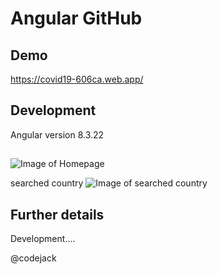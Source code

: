 # Angular GitHub


## Demo 
https://covid19-606ca.web.app/


## Development 
Angular version 8.3.22 
## 


![Image of Homepage](https://ibb.co/LxLDLjP)


searched country
![Image of searched country](https://ibb.co/MntGnZ4)





## Further details

Development.... 


@codejack

